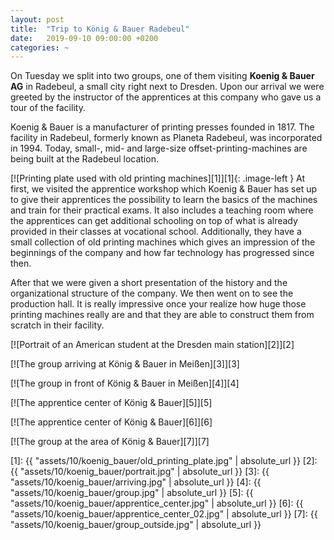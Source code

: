 ```yaml
---
layout: post
title:  "Trip to König & Bauer Radebeul"
date:   2019-09-10 09:00:00 +0200
categories: ~
---
```

On Tuesday we split into two groups, one of them visiting **Koenig & Bauer AG** in Radebeul, a small city right next to Dresden. Upon our arrival we were greeted by the instructor of the apprentices at this company who gave us a tour of the facility.

Koenig & Bauer is a manufacturer of printing presses founded in 1817. The facility in Radebeul, formerly known as Planeta Radebeul, was incorporated in 1994. Today, small-, mid- and large-size offset-printing-machines are being built at the Radebeul location.

[![Printing plate used with old printing machines][1]][1]{: .image-left }
At first, we visited the apprentice workshop which Koenig & Bauer has set up to give their apprentices the possibility to learn the basics of the machines and train for their practical exams. It also includes a teaching room where the apprentices can get additional schooling on top of what is already provided in their classes at vocational school. Additionally, they have a small collection of old printing machines which gives an impression of the beginnings of the company and how far technology has progressed since then.

After that we were given a short presentation of the history and the organizational structure of the company. We then went on to see the production hall. It is really impressive once your realize how huge those printing machines really are and that they are able to construct them from scratch in their facility.

[![Portrait of an American student at the Dresden main station][2]][2]

[![The group arriving at König & Bauer in Meißen][3]][3]

[![The group in front of König & Bauer in Meißen][4]][4]

[![The apprentice center of König & Bauer][5]][5]

[![The apprentice center of König & Bauer][6]][6]

[![The group at the area of König & Bauer][7]][7]

  [1]: {{ "assets/10/koenig_bauer/old_printing_plate.jpg" | absolute_url }}
  [2]: {{ "assets/10/koenig_bauer/portrait.jpg" | absolute_url }}
  [3]: {{ "assets/10/koenig_bauer/arriving.jpg" | absolute_url }}
  [4]: {{ "assets/10/koenig_bauer/group.jpg" | absolute_url }}
  [5]: {{ "assets/10/koenig_bauer/apprentice_center.jpg" | absolute_url }}
  [6]: {{ "assets/10/koenig_bauer/apprentice_center_02.jpg" | absolute_url }}
  [7]: {{ "assets/10/koenig_bauer/group_outside.jpg" | absolute_url }}
